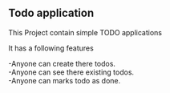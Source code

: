 ## Todo application

This Project contain simple TODO applications

It has a following features

-Anyone can create there todos.<br/>
-Anyone can see there existing todos.<br/>
-Anyone can marks todo as done.
